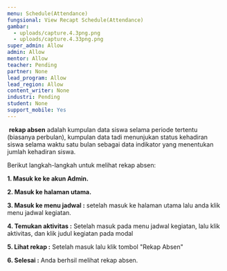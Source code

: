 ```yaml
---
menu: Schedule(Attendance)
fungsional: View Recapt Schedule(Attendance)
gambar:
  - uploads/capture.4.3png.png
  - uploads/capture.4.33png.png
super_admin: Allow
admin: Allow
mentor: Allow
teacher: Pending
partner: None
lead_program: Allow
lead_region: Allow
content_writer: None
industri: Pending
student: None
support_mobile: Yes
---
```

 **rekap absen** adalah kumpulan data siswa selama periode tertentu (biasanya perbulan), kumpulan data tadi menunjukan status kehadiran siswa selama waktu satu bulan sebagai data indikator yang menentukan jumlah kehadiran siswa.

B﻿erikut langkah-langkah  untuk melihat rekap absen:

**1﻿. Masuk ke ke akun Admin.**

**2﻿. Masuk ke halaman utama.**

**3﻿. Masuk ke menu jadwal :** setelah masuk ke halaman utama lalu anda klik menu jadwal kegiatan.

**4﻿. Temukan aktivitas :** Setelah masuk pada menu jadwal kegiatan, lalu klik aktivitas, dan klik judul kegiatan pada modal

**5﻿. Lihat rekap :** Setelah masuk lalu klik tombol "Rekap Absen"

**6﻿. Selesai :** Anda berhsil melihat rekap absen.